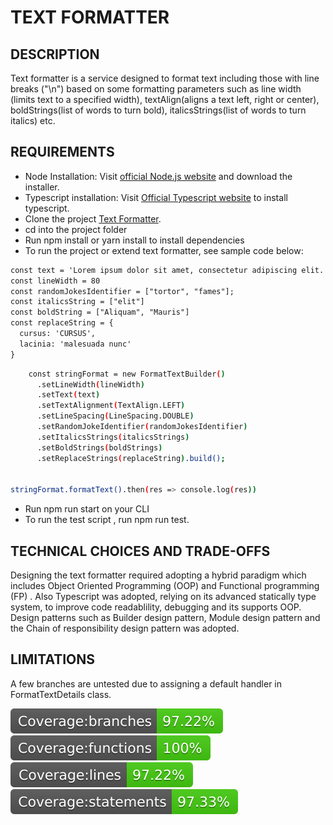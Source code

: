 # TEXT FORMATTER

## DESCRIPTION

Text formatter is a service designed to format text including those with line breaks ("\n")  based on some formatting parameters such as line width  (limits text to a specified width), textAlign(aligns a text left, right or center), boldStrings(list of words to turn bold), italicsStrings(list of words to turn italics) etc.

## REQUIREMENTS

* Node Installation: Visit [official Node.js website](https://nodejs.org/) and download the installer.
* Typescript installation: Visit  [Official Typescript website](https://www.typescriptlang.org/download)  to install typescript.
* Clone the project [Text Formatter](https://github.com/entyre-hire/backend-exercise-nnamdi16.git).
* cd into the project folder
* Run npm install or  yarn install to install dependencies
* To run the project or extend text formatter, see sample code below:

```apache
const text = 'Lorem ipsum dolor sit amet, consectetur adipiscing elit. Morbi sit amet lacus eu purus malesuada sodales. Nunc a risus nunc.\nPraesent eget volutpat eros. Fusce mollis gravida nunc, vitae accumsan ligula varius vitae. Duis in tellus non est pulvinar efficitur quis ac tortor. Aliquam dictum, magna quis venenatis pharetra, leo sapien mollis mauris, et vestibulum arcu est eget turpis. Etiam tortor erat, lacinia et faucibus vitae, maximus et elit.\nDonec nisl nisi, imperdiet vitae felis ut, maximus condimentum ante. Curabitur efficitur sem sed ligula eleifend varius. Mauris et risus quis libero mattis auctor id ut orci.\nAliquam cursus sapien et euismod vestibulum. In maximus dolor eu vulputate tempus. Aenean ultricies nisl id elit mattis, vitae finibus libero interdum. Vestibulum ornare quam nec ornare fermentum.';
const lineWidth = 80
const randomJokesIdentifier = ["tortor", "fames"];
const italicsString = ["elit"]
const boldString = ["Aliquam", "Mauris"]
const replaceString = {
  cursus: 'CURSUS', 
  lacinia: 'malesuada nunc'
}
```

```bash
    const stringFormat = new FormatTextBuilder()
      .setLineWidth(lineWidth)
      .setText(text)
      .setTextAlignment(TextAlign.LEFT)
      .setLineSpacing(LineSpacing.DOUBLE)
      .setRandomJokeIdentifier(randomJokesIdentifier)
      .setItalicsStrings(italicsStrings)
      .setBoldStrings(boldStrings)
      .setReplaceStrings(replaceString).build();


stringFormat.formatText().then(res => console.log(res))
```

* Run npm run start on your CLI
* To run the test script , run npm run test.

## TECHNICAL CHOICES AND TRADE-OFFS

Designing the text formatter required adopting a hybrid paradigm which includes Object Oriented Programming (OOP)  and Functional programming (FP) . Also Typescript was adopted, relying on its advanced statically type system, to improve code readablility, debugging and its  supports OOP. Design patterns such as Builder design pattern, Module design pattern and the Chain of responsibility design pattern was adopted.

## LIMITATIONS

A few branches are untested due to assigning a default handler in FormatTextDetails class.

![Branch Coverage](badge-branches.svg)![function-coverage](badge-functions.svg)![Lines coverage](badge-lines.svg)![Statement coverage](badge-statements.svg)
